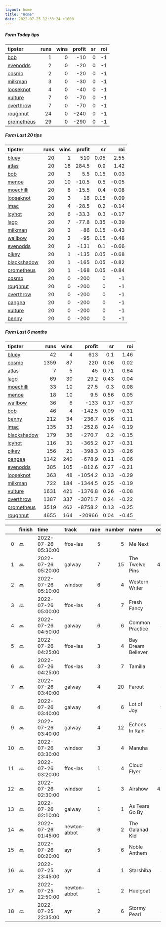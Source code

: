 ```yaml
---   
layout: home  
title: "Home"   
date: 2022-07-25 12:33:24 +1000  
---   
```



##### Form Today tips   

| tipster                                                       |   runs |   wins |   profit |   sr |   roi |
|:--------------------------------------------------------------|-------:|-------:|---------:|-----:|------:|
| [bob](https://mrwayneo.github.io/tips/bob.html)               |      1 |      0 |      -10 |    0 |    -1 |
| [evenodds](https://mrwayneo.github.io/tips/evenodds.html)     |      2 |      0 |      -20 |    0 |    -1 |
| [cosmo](https://mrwayneo.github.io/tips/cosmo.html)           |      2 |      0 |      -20 |    0 |    -1 |
| [milkman](https://mrwayneo.github.io/tips/milkman.html)       |      3 |      0 |      -30 |    0 |    -1 |
| [looseknot](https://mrwayneo.github.io/tips/looseknot.html)   |      4 |      0 |      -40 |    0 |    -1 |
| [vulture](https://mrwayneo.github.io/tips/vulture.html)       |      7 |      0 |      -70 |    0 |    -1 |
| [overthrow](https://mrwayneo.github.io/tips/overthrow.html)   |      7 |      0 |      -70 |    0 |    -1 |
| [roughnut](https://mrwayneo.github.io/tips/roughnut.html)     |     24 |      0 |     -240 |    0 |    -1 |
| [prometheus](https://mrwayneo.github.io/tips/prometheus.html) |     29 |      0 |     -290 |    0 |    -1 |

##### Form Last 20 tips   

| tipster                                                         |   runs |   wins |   profit |   sr |   roi |
|:----------------------------------------------------------------|-------:|-------:|---------:|-----:|------:|
| [bluey](https://mrwayneo.github.io/tips/bluey.html)             |     20 |      1 |    510   | 0.05 |  2.55 |
| [atlas](https://mrwayneo.github.io/tips/atlas.html)             |     20 |     18 |    284.5 | 0.9  |  1.42 |
| [bob](https://mrwayneo.github.io/tips/bob.html)                 |     20 |      3 |      5.5 | 0.15 |  0.03 |
| [menoe](https://mrwayneo.github.io/tips/menoe.html)             |     20 |     10 |    -10.5 | 0.5  | -0.05 |
| [moechilli](https://mrwayneo.github.io/tips/moechilli.html)     |     20 |      8 |    -15.5 | 0.4  | -0.08 |
| [looseknot](https://mrwayneo.github.io/tips/looseknot.html)     |     20 |      3 |    -18   | 0.15 | -0.09 |
| [jmac](https://mrwayneo.github.io/tips/jmac.html)               |     20 |      4 |    -28.5 | 0.2  | -0.14 |
| [icyhot](https://mrwayneo.github.io/tips/icyhot.html)           |     20 |      6 |    -33.3 | 0.3  | -0.17 |
| [lago](https://mrwayneo.github.io/tips/lago.html)               |     20 |      7 |    -77.8 | 0.35 | -0.39 |
| [milkman](https://mrwayneo.github.io/tips/milkman.html)         |     20 |      3 |    -86   | 0.15 | -0.43 |
| [wallbow](https://mrwayneo.github.io/tips/wallbow.html)         |     20 |      3 |    -95   | 0.15 | -0.48 |
| [evenodds](https://mrwayneo.github.io/tips/evenodds.html)       |     20 |      2 |   -131   | 0.1  | -0.66 |
| [pikey](https://mrwayneo.github.io/tips/pikey.html)             |     20 |      1 |   -135   | 0.05 | -0.68 |
| [blackshadow](https://mrwayneo.github.io/tips/blackshadow.html) |     20 |      1 |   -165   | 0.05 | -0.82 |
| [prometheus](https://mrwayneo.github.io/tips/prometheus.html)   |     20 |      1 |   -168   | 0.05 | -0.84 |
| [cosmo](https://mrwayneo.github.io/tips/cosmo.html)             |     20 |      0 |   -200   | 0    | -1    |
| [roughnut](https://mrwayneo.github.io/tips/roughnut.html)       |     20 |      0 |   -200   | 0    | -1    |
| [overthrow](https://mrwayneo.github.io/tips/overthrow.html)     |     20 |      0 |   -200   | 0    | -1    |
| [pangea](https://mrwayneo.github.io/tips/pangea.html)           |     20 |      0 |   -200   | 0    | -1    |
| [vulture](https://mrwayneo.github.io/tips/vulture.html)         |     20 |      0 |   -200   | 0    | -1    |
| [benny](https://mrwayneo.github.io/tips/benny.html)             |     20 |      0 |   -200   | 0    | -1    |

##### Form Last 6 months   

| tipster                                                         |   runs |   wins |   profit |   sr |   roi |
|:----------------------------------------------------------------|-------:|-------:|---------:|-----:|------:|
| [bluey](https://mrwayneo.github.io/tips/bluey.html)             |     42 |      4 |    613   | 0.1  |  1.46 |
| [cosmo](https://mrwayneo.github.io/tips/cosmo.html)             |   1359 |     87 |    220   | 0.06 |  0.02 |
| [atlas](https://mrwayneo.github.io/tips/atlas.html)             |      7 |      5 |     45   | 0.71 |  0.64 |
| [lago](https://mrwayneo.github.io/tips/lago.html)               |     69 |     30 |     29.2 | 0.43 |  0.04 |
| [moechilli](https://mrwayneo.github.io/tips/moechilli.html)     |     33 |     10 |     27.5 | 0.3  |  0.08 |
| [menoe](https://mrwayneo.github.io/tips/menoe.html)             |     18 |     10 |      9.5 | 0.56 |  0.05 |
| [wallbow](https://mrwayneo.github.io/tips/wallbow.html)         |     36 |      6 |   -133   | 0.17 | -0.37 |
| [bob](https://mrwayneo.github.io/tips/bob.html)                 |     46 |      4 |   -142.5 | 0.09 | -0.31 |
| [benny](https://mrwayneo.github.io/tips/benny.html)             |    212 |     34 |   -236.7 | 0.16 | -0.11 |
| [jmac](https://mrwayneo.github.io/tips/jmac.html)               |    135 |     33 |   -252.8 | 0.24 | -0.19 |
| [blackshadow](https://mrwayneo.github.io/tips/blackshadow.html) |    179 |     36 |   -270.7 | 0.2  | -0.15 |
| [icyhot](https://mrwayneo.github.io/tips/icyhot.html)           |    116 |     31 |   -365.2 | 0.27 | -0.31 |
| [pikey](https://mrwayneo.github.io/tips/pikey.html)             |    156 |     21 |   -398.3 | 0.13 | -0.26 |
| [pangea](https://mrwayneo.github.io/tips/pangea.html)           |   1142 |    240 |   -678.9 | 0.21 | -0.06 |
| [evenodds](https://mrwayneo.github.io/tips/evenodds.html)       |    385 |    105 |   -812.6 | 0.27 | -0.21 |
| [looseknot](https://mrwayneo.github.io/tips/looseknot.html)     |    363 |     48 |  -1054.2 | 0.13 | -0.29 |
| [milkman](https://mrwayneo.github.io/tips/milkman.html)         |    722 |    184 |  -1344.5 | 0.25 | -0.19 |
| [vulture](https://mrwayneo.github.io/tips/vulture.html)         |   1631 |    421 |  -1376.8 | 0.26 | -0.08 |
| [overthrow](https://mrwayneo.github.io/tips/overthrow.html)     |   1387 |    337 |  -3071.7 | 0.24 | -0.22 |
| [prometheus](https://mrwayneo.github.io/tips/prometheus.html)   |   3519 |    462 |  -8758.2 | 0.13 | -0.25 |
| [roughnut](https://mrwayneo.github.io/tips/roughnut.html)       |   4655 |    164 | -20966   | 0.04 | -0.45 |

|    | finish   | time                | track        |   race |   number | name               |   odds | tipster            |
|---:|:---------|:--------------------|:-------------|-------:|---------:|:-------------------|-------:|:-------------------|
|  0 | :soon:   | 2022-07-26 05:30:00 | ffos-las     |      5 |        5 | Me Next            |   8    | looseknot          |
|  1 | :soon:   | 2022-07-26 05:20:00 | galway       |      7 |       15 | The Twelve Pins    |   4.75 | overthrow          |
|  2 | :soon:   | 2022-07-26 05:10:00 | windsor      |      6 |        4 | Western Writer     |   2.4  | evenodds,overthrow |
|  3 | :soon:   | 2022-07-26 05:00:00 | ffos-las     |      4 |        7 | Fresh Fancy        |  16    | cosmo,bob          |
|  4 | :soon:   | 2022-07-26 04:50:00 | galway       |      6 |        6 | Common Practice    |   3.3  | vulture            |
|  5 | :soon:   | 2022-07-26 04:25:00 | ffos-las     |      3 |        4 | Bay Dream Believer |   6    | looseknot          |
|  6 | :soon:   | 2022-07-26 04:25:00 | ffos-las     |      3 |        7 | Tamilla            |   1.4  | vulture            |
|  7 | :soon:   | 2022-07-26 03:40:00 | galway       |      4 |       20 | Farout             |   5.5  | overthrow          |
|  8 | :soon:   | 2022-07-26 03:40:00 | galway       |      4 |        6 | Lot of Joy         |   9.5  | overthrow          |
|  9 | :soon:   | 2022-07-26 03:40:00 | galway       |      4 |       12 | Echoes In Rain     |   3.9  | overthrow          |
| 10 | :soon:   | 2022-07-26 03:30:00 | windsor      |      3 |        4 | Manuha             |   6    | looseknot          |
| 11 | :soon:   | 2022-07-26 03:20:00 | ffos-las     |      1 |        4 | Cloud Flyer        |   3.2  | looseknot          |
| 12 | :soon:   | 2022-07-26 02:30:00 | windsor      |      1 |        3 | Airshow            |   4.75 | vulture            |
| 13 | :soon:   | 2022-07-26 02:10:00 | galway       |      1 |        1 | As Tears Go By     |   0    | milkman            |
| 14 | :soon:   | 2022-07-26 01:45:00 | newton-abbot |      6 |        2 | The Galahad Kid    |   2.2  | milkman            |
| 15 | :soon:   | 2022-07-26 00:20:00 | ayr          |      5 |        6 | Noble Anthem       |   2.7  | milkman            |
| 16 | :soon:   | 2022-07-25 23:45:00 | ayr          |      4 |        1 | Starshiba          |   3.9  | vulture            |
| 17 | :soon:   | 2022-07-25 22:50:00 | newton-abbot |      1 |        2 | Huelgoat           |   0    | evenodds,overthrow |
| 18 | :soon:   | 2022-07-25 22:35:00 | ayr          |      2 |        6 | Stormy Pearl       |   3.2  | vulture            |